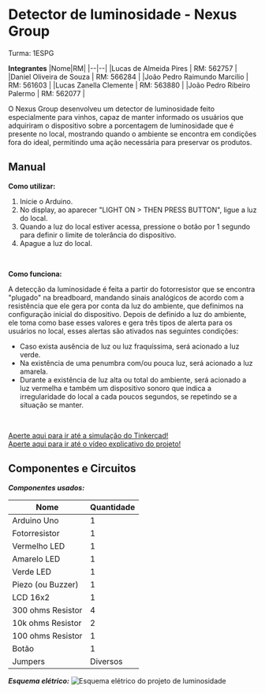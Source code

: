
<h1>Detector de luminosidade - Nexus Group</h1>
<p>Turma: 1ESPG</p>

**Integrantes**
|Nome|RM|
|--|--|
|Lucas de Almeida Pires | RM: 562757 |
|Daniel Oliveira de Souza | RM: 566284 |
|João Pedro Raimundo Marcilio | RM: 561603 |
|Lucas Zanella Clemente | RM: 563880 |
|João Pedro Ribeiro Palermo | RM: 562077 |

<p>O Nexus Group desenvolveu um detector de luminosidade feito especialmente para vinhos, capaz de manter informado os usuários que adquiriram o dispositivo sobre a porcentagem de luminosidade que é presente no local, mostrando quando o ambiente se encontra em condições fora do ideal, permitindo uma ação necessária para preservar os produtos.</p>

<h2>Manual</h2>

**Como utilizar:**
<ol>
	<li>Inicie o Arduino.</li>
	<li>No display, ao aparecer "LIGHT ON > THEN PRESS BUTTON", ligue a luz do local.</li>
	<li>Quando a luz do local estiver acessa, pressione o botão por 1 segundo para definir o limite de tolerância do dispositivo.</li>
	<li>Apague a luz do local.</li>
</ol>

<br>

**Como funciona:**
<p>A detecção da luminosidade é feita a partir do fotorresistor que se encontra "plugado" na breadboard, mandando sinais analógicos de acordo com a resistência que ele gera por conta da luz do ambiente, que definimos na configuração inicial do dispositivo. Depois de definido a luz do ambiente, ele toma como base esses valores e gera três tipos de alerta para os usuários no local, esses alertas são ativados nas seguintes condições:
<ul>
	<li>Caso exista ausência de luz ou luz fraquíssima, será acionado a luz verde. 
</li>
	<li>Na existência de uma penumbra com/ou pouca luz, será acionado a luz amarela.</li>
	<li>Durante a existência de luz alta ou total do ambiente, será acionado a luz vermelha e também um dispositivo sonoro que indica a irregularidade do local a cada poucos segundos, se repetindo se a situação se manter.</li>
</ul>
</p>

<br>

<a href="https://www.tinkercad.com/things/iyVf2ghUNdK-checkpoint-1-luminosidade-v3?sharecode=ropxFYCk9jbk4PjHbZS1v8b2ajrwrSzUlY7NPBjDDdA">Aperte aqui para ir até a simulação do Tinkercad!</a>
<br>
<a href="https://www.youtube.com/watch?v=QuvtC4mlm0Q">Aperte aqui para ir até o vídeo explicativo do projeto!</a>

<h2>Componentes e Circuitos</h2>

***Componentes usados:***

| Nome | Quantidade |
|--|--|
|Arduino Uno|1|
|Fotorresistor|1|
|Vermelho LED|1|
|Amarelo LED|1|
|Verde LED|1|
|Piezo (ou Buzzer)|1|
|LCD 16x2|1|
|300 ohms Resistor|4|
|10k ohms Resistor|2|
|100 ohms Resistor|1|
|Botão|1|
|Jumpers| Diversos|


***Esquema elétrico:***
![Esquema elétrico do projeto de luminosidade](https://github.com/Nexus-Consulting-FIAP/Checkpoint1EdgeComputing/blob/main/EsquemaEl%C3%A9tricoLuminosidade.jpg?raw=true)
